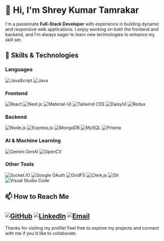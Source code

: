 # 👋 Hi, I'm Shrey Kumar Tamrakar

I'm a passionate **Full-Stack Developer** with experience in building dynamic and responsive web applications. I enjoy working on both the frontend and backend, and I'm always eager to learn new technologies to enhance my skill set.


## 🚀 Skills & Technologies

### Languages
![JavaScript](https://img.shields.io/badge/-JavaScript-F7DF1E?style=for-the-badge&logo=javascript&logoColor=black)
![Java](https://img.shields.io/badge/-Java-007396?style=for-the-badge&logo=java&logoColor=white)

### Frontend
 ![React](https://img.shields.io/badge/-React-61DAFB?style=for-the-badge&logo=react&logoColor=white)
 ![Next.js](https://img.shields.io/badge/-Next.js-000000?style=for-the-badge&logo=next.js&logoColor=white)
 ![Material-UI](https://img.shields.io/badge/-Material--UI-0081CB?style=for-the-badge&logo=material-ui&logoColor=white)
 ![Tailwind CSS](https://img.shields.io/badge/-Tailwind_CSS-38B2AC?style=for-the-badge&logo=tailwind-css&logoColor=white)
 ![DaisyUI](https://img.shields.io/badge/-DaisyUI-5A67D8?style=for-the-badge&logo=daisyui&logoColor=white)
 ![Redux](https://img.shields.io/badge/-Redux-764ABC?style=for-the-badge&logo=redux&logoColor=white)

### Backend
 ![Node.js](https://img.shields.io/badge/-Node.js-339933?style=for-the-badge&logo=node.js&logoColor=white)
 ![Express.js](https://img.shields.io/badge/-Express.js-000000?style=for-the-badge&logo=express&logoColor=white)
 ![MongoDB](https://img.shields.io/badge/-MongoDB-47A248?style=for-the-badge&logo=mongodb&logoColor=white)
 ![MySQL](https://img.shields.io/badge/-MySQL-4479A1?style=for-the-badge&logo=mysql&logoColor=white)
 ![Prisma](https://img.shields.io/badge/-Prisma-2D3748?style=for-the-badge&logo=prisma&logoColor=white)

### AI & Machine Learning
 ![Gemini GenAI](https://img.shields.io/badge/-Gemini_GenAI-4285F4?style=for-the-badge&logo=google&logoColor=white)
 ![OpenCV](https://img.shields.io/badge/-OpenCV-5C3EE8?style=for-the-badge&logo=opencv&logoColor=white)

### Other Tools
 ![Socket.IO](https://img.shields.io/badge/-Socket.IO-010101?style=for-the-badge&logo=socket.io&logoColor=white)
 ![Google OAuth](https://img.shields.io/badge/-Google_OAuth-4285F4?style=for-the-badge&logo=google&logoColor=white)
 ![GridFS](https://img.shields.io/badge/-GridFS-47A248?style=for-the-badge&logo=mongodb&logoColor=white)
 ![Clerk.js](https://img.shields.io/badge/-Clerk.js-7D4698?style=for-the-badge&logo=clerk&logoColor=white)
 ![Git](https://img.shields.io/badge/-Git-F05032?style=for-the-badge&logo=git&logoColor=white)
 ![Visual Studio Code](https://img.shields.io/badge/-VS_Code-007ACC?style=for-the-badge&logo=visual-studio-code&logoColor=white)

## 📫 How to Reach Me

[![GitHub](https://img.shields.io/badge/-GitHub-181717?style=for-the-badge&logo=github&logoColor=white)](https://github.com/Shreykumar1)
[![LinkedIn](https://img.shields.io/badge/-LinkedIn-0A66C2?style=for-the-badge&logo=linkedin&logoColor=white)](https://linkedin.com/in/shreykumar15)
[![Email](https://img.shields.io/badge/-Email-D14836?style=for-the-badge&logo=gmail&logoColor=white)](mailto:shreykumar191@gmail.com)
---

Thanks for visiting my profile! Feel free to explore my projects and connect with me if you'd like to collaborate.
